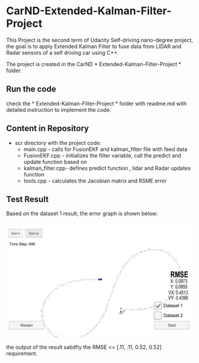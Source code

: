 # CarND-Extended-Kalman-Filter-Project

This Project is the second term of Udacity Self-driving nano-degree project, the goal is to apply Extended Kalman Filter to fuse data from LIDAR and Radar sensors of a self driving car using C++. 

The project is created in the CarND * Extended-Kalman-Filter-Project * folder.

## Run the code
check the * Extended-Kalman-Filter-Project * folder with readme.md with detailed instruction to implement the code.

## Content in Repository
- scr directory with the project code:
  - main.cpp - calls for FusionEKF and kalman_filter file with feed data
  - FusionEKF.cpp - initializes the filter variable, call the predict and update function based on 
  - kalman_filter.cpp- defines predict function , lidar and Radar updates function
  - tools.cpp - calculates the Jacobian matrix and RSME error
  
## Test Result
Based on the dataset 1 result, the error graph is shown below:

![result.png](https://github.com/wenkairen/CarND-Extended-Kalman-Filter-Project/blob/master/CarND-Extended-Kalman-Filter-Project/result.png)

the output of the result satidfiy the RMSE <= [.11, .11, 0.52, 0.52] requirement.


